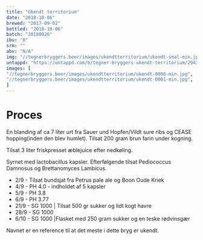 ```yaml
---
title: "Ukendt territorium"
date: "2018-10-06"
brewed: "2017-09-02"
bottled: "2018-10-06"
batch: "20180826"
ibu: "0"
srm: ""
abv: "N/A"
img: "//tegnerbryggers.beer/images/ukendtterritorium/ukendt-smal-min.jpg"
untappd: "https://untappd.com/b/tegner-bryggers-ukendt-territorium/2943613"
images: [
"//tegnerbryggers.beer/images/ukendtterritorium/ukendt-0000-min.jpg",
"//tegnerbryggers.beer/images/ukendtterritorium/ukendt-0001-min.jpg",
]
---
```


# Proces

En blanding af ca 7 liter urt fra Sauer und Hopfen/Vildt sure ribs og CEASE hopping(inden den blev humlet). Tilsat 200 gram brun farin under kogning.

Tilsat 3 liter friskpresset æblejuice efter nedkøling.

Syrnet med lactobacillus kapsler. Efterfølgende tilsat Pediococcus Damnosus og Brettanomyces Lambicus.

* 2/9 - Tilsat bundsjat fra Petrus pale ale og Boon Oude Kriek
* 4/9 - PH 4.0 - indholdet af 5 kapsler
* 5/9 - PH 3.8
* 6/9  - PH 3.77
* 21/9 - SG 1000 | Tilsat 500 gr sukker og lidt kogt havre
* 28/9 - SG 1000
* 6/10 - SG 1000 |Flasket med 250 gram sukker og en teske rødvinsgær

Navnet er en reference til at det meste i dette bryg er ukendt.
